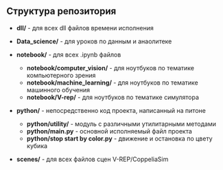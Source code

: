 ## Структура репозитория
* **dll/** - для всех dll файлов времени исполнения

* **Data_science/** - для уроков по данным и анаолитеке

* **notebook/** - для всех .ipynb файлов
    * **notebook/computer_vision/** - для ноутбуков по тематике компьютерного зрения
    * **notebook/machine_learning/** - для ноутбуков по тематике машинного обучения
    * **notebook/V-rep/** - для ноутбуков по тематике симулятора  

* **python/** - непосредственно код проекта, написанный на питоне
    * **python/utility/** - модуль с различными утилитарными методами
    * **python/main.py** - основной исполняемый файл проекта
    * **python/stop start by color.py** - движение и остановка по цвету кубика

* **scenes/** - для всех файлов сцен V-REP/CoppeliaSim
